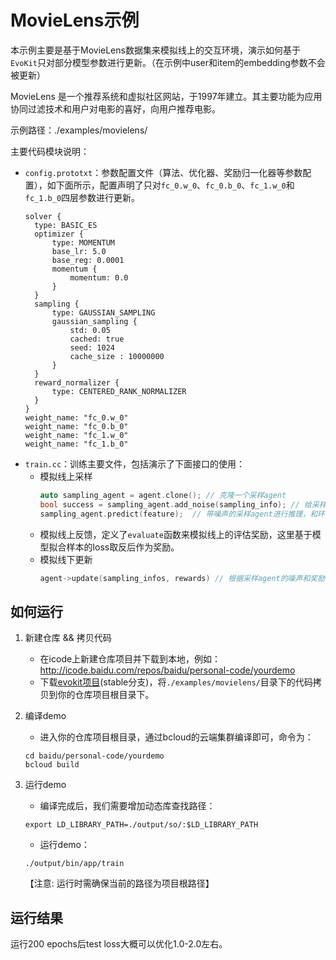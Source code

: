 # MovieLens示例

本示例主要是基于MovieLens数据集来模拟线上的交互环境，演示如何基于`EvoKit`只对部分模型参数进行更新。（在示例中user和item的embedding参数不会被更新）

MovieLens 是一个推荐系统和虚拟社区网站，于1997年建立。其主要功能为应用协同过滤技术和用户对电影的喜好，向用户推荐电影。

示例路径：./examples/movielens/

主要代码模块说明：
- `config.prototxt`：参数配置文件（算法、优化器、奖励归一化器等参数配置），如下面所示，配置声明了只对`fc_0.w_0`、`fc_0.b_0`、`fc_1.w_0`和`fc_1.b_0`四层参数进行更新。
  ```
  solver {
    type: BASIC_ES
    optimizer {
        type: MOMENTUM
        base_lr: 5.0
        base_reg: 0.0001
        momentum {
            momentum: 0.0
        }
    }
    sampling {
        type: GAUSSIAN_SAMPLING
        gaussian_sampling {
            std: 0.05
            cached: true
            seed: 1024
            cache_size : 10000000
        }
    }
    reward_normalizer {
        type: CENTERED_RANK_NORMALIZER
    }
  }
  weight_name: "fc_0.w_0"
  weight_name: "fc_0.b_0"
  weight_name: "fc_1.w_0"
  weight_name: "fc_1.b_0"
  ```
- `train.cc`：训练主要文件，包括演示了下面接口的使用：
  - 模拟线上采样
    ```C++
    auto sampling_agent = agent.clone(); // 克隆一个采样agent
    bool success = sampling_agent.add_noise(sampling_info); // 给采样agent的模型增加噪声，并把噪声key保存到SamplingInfo
    sampling_agent.predict(feature);  // 带噪声的采样agent进行推理，和环境进行交互
    ```
  - 模拟线上反馈，定义了`evaluate`函数来模拟线上的评估奖励，这里基于模型拟合样本的loss取反后作为奖励。
  - 模拟线下更新
    ```C++
    agent->update(sampling_infos, rewards) // 根据采样agent的噪声和奖励计算模型更新梯度。
    ```
  

## 如何运行
1. 新建仓库 && 拷贝代码
    - 在icode上新建仓库项目并下载到本地，例如： http://icode.baidu.com/repos/baidu/personal-code/yourdemo
    - 下载[evokit项目](https://console.cloud.baidu-int.com/devops/icode/repos/baidu/nlp/evokit/tree/stable)(stable分支)，将`./examples/movielens/`目录下的代码拷贝到你的仓库项目根目录下。

2. 编译demo
    - 进入你的仓库项目根目录，通过bcloud的云端集群编译即可，命令为：
    ```
    cd baidu/personal-code/yourdemo
    bcloud build
    ```

3. 运行demo
    - 编译完成后，我们需要增加动态库查找路径：
    ```
    export LD_LIBRARY_PATH=./output/so/:$LD_LIBRARY_PATH
    ```
    - 运行demo： 
    ```
    ./output/bin/app/train
    ```
    【注意: 运行时需确保当前的路径为项目根路径】

## 运行结果
运行200 epochs后test loss大概可以优化1.0-2.0左右。
